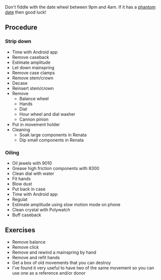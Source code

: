 Don't fiddle with the date wheel between 9pm and 4am. If it has a [phantom date](https://calibercorner.com/phantom-date/) then good luck!

## Procedure
### Strip down
- Time with Android app
- Remove caseback
- Estimate amplitude
- Let down mainspring
- Remove case clamps
- Remove stem/crown
- Decase
- Reinsert stem/crown
- Remove
    - Balance wheel
    - Hands
    - Dial
    - Hour wheel and dial washer
    - Cannon pinion
- Put in movement holder
- Cleaning
    - Soak large components in Renata
    - Dip small components in Renata

### Oiling
- Oil jewels with 9010
- Grease high friction components with 8300
- Clean dial with water
- Fit hands
- Blow dust
- Put back in case
- Time with Android app
- Regulat
- Estimate amplitude using slow motion mode on phone
- Clean crystal with Polywatch
- Buff caseback

## Exercises
- Remove balance
- Remove click
- Remove and rewind a mainspring by hand
- Remove and refit hands
- Get a box of old movements that you can destroy
- I've found it very useful to have two of the same movement so you can use one as a reference and/or donor
